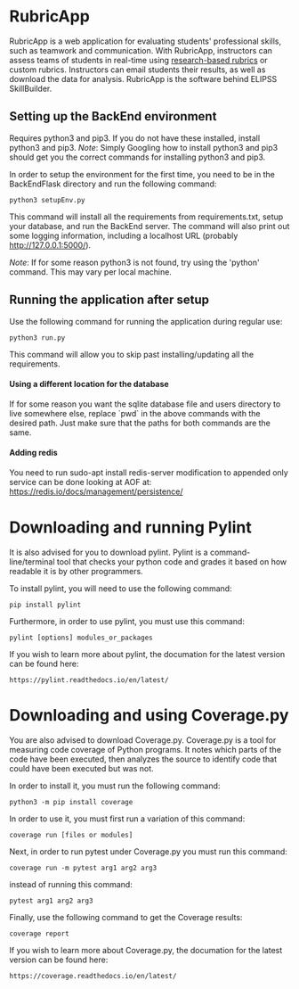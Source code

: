 # RubricApp

RubricApp is a web application for evaluating students' professional skills, such as teamwork and communication. With RubricApp, instructors can assess teams of students in real-time using [research-based rubrics](http://elipss.com/) or custom rubrics. Instructors can email students their results, as well as download the data for analysis. RubricApp is the software behind ELIPSS SkillBuilder.

## Setting up the BackEnd environment

Requires python3 and pip3. If you do not have these installed, install python3 and pip3.
*Note*: Simply Googling how to install python3 and pip3 should get you the correct commands for installing python3 and pip3.

In order to setup the environment for the first time, you need to be in the BackEndFlask directory
and run the following command:

```
python3 setupEnv.py
```

This command will install all the requirements from requirements.txt, setup your database, and run the BackEnd server.
The command will also print out some logging information, including a localhost URL (probably http://127.0.0.1:5000/).

*Note*: If for some reason python3 is not found, try using the 'python' command. This may vary per local machine.

## Running the application after setup

Use the following command for running the application during regular use:

```
python3 run.py
```

This command will allow you to skip past installing/updating all the requirements.

#### Using a different location for the database

If for some reason you want the sqlite database file and users directory to live somewhere else, replace \`pwd\` in the above commands with the desired path. Just make sure that the paths for both commands are the same.

#### Adding redis

You need to run sudo-apt install redis-server
modification to appended only service can be done looking at AOF
at: https://redis.io/docs/management/persistence/
# Downloading and running Pylint

It is also advised for you to download pylint. Pylint is a command-line/terminal tool that checks your python code and grades it based on how readable it is by other programmers.

To install pylint, you will need to use the following command:

```
pip install pylint
```

Furthermore, in order to use pylint, you must use this command: 

```
pylint [options] modules_or_packages
```

If you wish to learn more about pylint, the documation for the latest version can be found here: 

```
https://pylint.readthedocs.io/en/latest/
```
# Downloading and using Coverage.py

You are also advised to download Coverage.py. Coverage.py is a tool for measuring code coverage of Python programs. It notes which parts of the code have been executed, then analyzes the source to identify code that could have been executed but was not.

In order to install it, you must run the following command:

```
python3 -m pip install coverage
```

In order to use it, you must first run a variation of this command:

```
coverage run [files or modules]
```

Next, in order to run pytest under Coverage.py you must run this command:

```
coverage run -m pytest arg1 arg2 arg3
```

instead of running this command:

```
pytest arg1 arg2 arg3
```

Finally, use the following command to get the Coverage results:

```
coverage report
```

If you wish to learn more about Coverage.py, the documation for the latest version can be found here: 

```
https://coverage.readthedocs.io/en/latest/
```
